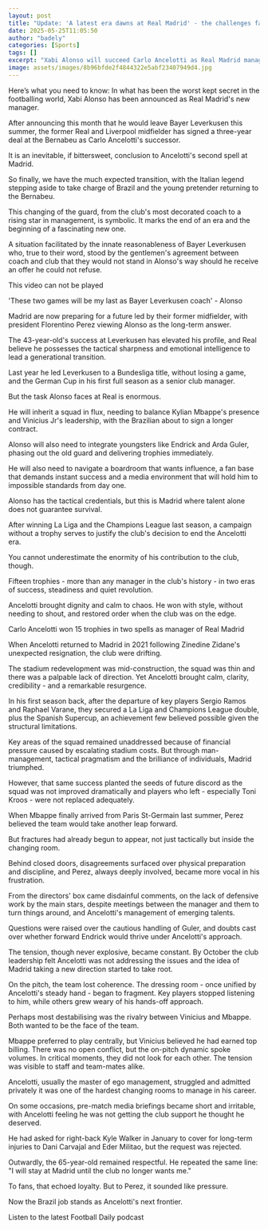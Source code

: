 ```yaml
---
layout: post
title: "Update: 'A latest era dawns at Real Madrid' - the challenges facing Alonso"
date: 2025-05-25T11:05:50
author: "badely"
categories: [Sports]
tags: []
excerpt: "Xabi Alonso will succeed Carlo Ancelotti as Real Madrid manager next season. Spanish football expert Guillem Balague looks at the challenges ahead."
image: assets/images/8b96bfde2f4844322e5abf23407949d4.jpg
---
```


Here’s what you need to know: In what has been the worst kept secret in the footballing world, Xabi Alonso has been announced as Real Madrid's new manager.

After announcing this month that he would leave Bayer Leverkusen this summer, the former Real and Liverpool midfielder has signed a three-year deal at the Bernabeu as Carlo Ancelotti's successor.

It is an inevitable, if bittersweet, conclusion to Ancelotti's second spell at Madrid.

So finally, we have the much expected transition, with the Italian legend stepping aside to take charge of Brazil and the young pretender returning to the Bernabeu.

This changing of the guard, from the club's most decorated coach to a rising star in management, is symbolic. It marks the end of an era and the beginning of a fascinating new one.

A situation facilitated by the innate reasonableness of Bayer Leverkusen who, true to their word, stood by the gentlemen's agreement between coach and club that they would not stand in Alonso's way should he receive an offer he could not refuse.

This video can not be played

'These two games will be my last as Bayer Leverkusen coach' - Alonso

Madrid are now preparing for a future led by their former midfielder, with president Florentino Perez viewing Alonso as the long-term answer. 

The 43-year-old's success at Leverkusen has elevated his profile, and Real believe he possesses the tactical sharpness and emotional intelligence to lead a generational transition.

Last year he led Leverkusen to a Bundesliga title, without losing a game, and the German Cup in his first full season as a senior club manager.

But the task Alonso faces at Real is enormous.

He will inherit a squad in flux, needing to balance Kylian Mbappe's presence and Vinicius Jr's leadership, with the Brazilian about to sign a longer contract.

Alonso will also need to integrate youngsters like Endrick and Arda Guler, phasing out the old guard and delivering trophies immediately.

He will also need to navigate a boardroom that wants influence, a fan base that demands instant success and a media environment that will hold him to impossible standards from day one.

Alonso has the tactical credentials, but this is Madrid where talent alone does not guarantee survival.

After winning La Liga and the Champions League last season, a campaign without a trophy serves to justify the club's decision to end the Ancelotti era.

You cannot underestimate the enormity of his contribution to the club, though.

Fifteen trophies - more than any manager in the club's history - in two eras of success, steadiness and quiet revolution.

Ancelotti brought dignity and calm to chaos. He won with style, without needing to shout, and restored order when the club was on the edge.

Carlo Ancelotti won 15 trophies in two spells as manager of Real Madrid

When Ancelotti returned to Madrid in 2021 following Zinedine Zidane's unexpected resignation, the club were drifting.

The stadium redevelopment was mid-construction, the squad was thin and there was a palpable lack of direction. Yet Ancelotti brought calm, clarity, credibility - and a remarkable resurgence.

In his first season back, after the departure of key players Sergio Ramos and Raphael Varane, they secured a La Liga and Champions League double, plus the Spanish Supercup, an achievement few believed possible given the structural limitations.

Key areas of the squad remained unaddressed because of financial pressure caused by escalating stadium costs. But through man-management, tactical pragmatism and the brilliance of individuals, Madrid triumphed.

However, that same success planted the seeds of future discord as the squad was not improved dramatically and players who left - especially Toni Kroos - were not replaced adequately.

When Mbappe finally arrived from Paris St-Germain last summer, Perez believed the team would take another leap forward.

But fractures had already begun to appear, not just tactically but inside the changing room.

Behind closed doors, disagreements surfaced over physical preparation and discipline, and Perez, always deeply involved, became more vocal in his frustration.

From the directors' box came disdainful comments, on the lack of defensive work by the main stars, despite meetings between the manager and them to turn things around, and Ancelotti's management of emerging talents.

Questions were raised over the cautious handling of Guler, and doubts cast over whether forward Endrick would thrive under Ancelotti's approach.

The tension, though never explosive, became constant. By October the club leadership felt Ancelotti was not addressing the issues and the idea of Madrid taking a new direction started to take root.

On the pitch, the team lost coherence. The dressing room - once unified by Ancelotti's steady hand - began to fragment. Key players stopped listening to him, while others grew weary of his hands-off approach.

Perhaps most destabilising was the rivalry between Vinicius and Mbappe. Both wanted to be the face of the team.

Mbappe preferred to play centrally, but Vinicius believed he had earned top billing. There was no open conflict, but the on-pitch dynamic spoke volumes. In critical moments, they did not look for each other. The tension was visible to staff and team-mates alike.

Ancelotti, usually the master of ego management, struggled and admitted privately it was one of the hardest changing rooms to manage in his career.

On some occasions, pre-match media briefings became short and irritable, with Ancelotti feeling he was not getting the club support he thought he deserved.

He had asked for right-back Kyle Walker in January to cover for long-term injuries to Dani Carvajal and Eder Militao, but the request was rejected.

Outwardly, the 65-year-old remained respectful. He repeated the same line: "I will stay at Madrid until the club no longer wants me."

To fans, that echoed loyalty. But to Perez, it sounded like pressure.

Now the Brazil job stands as Ancelotti's next frontier.

Listen to the latest Football Daily podcast

